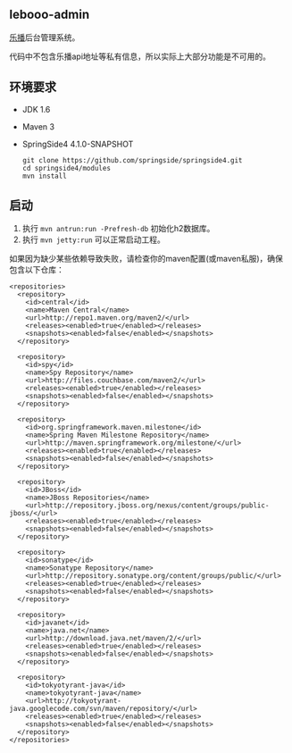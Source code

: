 ## lebooo-admin

[乐播](http://lebooo.com)后台管理系统。

代码中不包含乐播api地址等私有信息，所以实际上大部分功能是不可用的。

## 环境要求

- JDK 1.6
- Maven 3
- SpringSide4 4.1.0-SNAPSHOT

      git clone https://github.com/springside/springside4.git
      cd springside4/modules
      mvn install

## 启动

1. 执行 `mvn antrun:run -Prefresh-db` 初始化h2数据库。
2. 执行 `mvn jetty:run` 可以正常启动工程。

如果因为缺少某些依赖导致失败，请检查你的maven配置(或maven私服)，确保包含以下仓库：

    <repositories>
      <repository>
        <id>central</id>
        <name>Maven Central</name>
        <url>http://repo1.maven.org/maven2/</url>
        <releases><enabled>true</enabled></releases>
        <snapshots><enabled>false</enabled></snapshots>
      </repository>

      <repository>
        <id>spy</id>
        <name>Spy Repository</name>
        <url>http://files.couchbase.com/maven2/</url>
        <releases><enabled>true</enabled></releases>
        <snapshots><enabled>false</enabled></snapshots>
      </repository>

      <repository>
        <id>org.springframework.maven.milestone</id>
        <name>Spring Maven Milestone Repository</name>
        <url>http://maven.springframework.org/milestone/</url>
        <releases><enabled>true</enabled></releases>
        <snapshots><enabled>false</enabled></snapshots>
      </repository>

      <repository>
        <id>JBoss</id>
        <name>JBoss Repositories</name>
        <url>http://repository.jboss.org/nexus/content/groups/public-jboss/</url>
        <releases><enabled>true</enabled></releases>
        <snapshots><enabled>false</enabled></snapshots>
      </repository>

      <repository>
        <id>sonatype</id>
        <name>Sonatype Repository</name>
        <url>http://repository.sonatype.org/content/groups/public/</url>
        <releases><enabled>true</enabled></releases>
        <snapshots><enabled>false</enabled></snapshots>
      </repository>

      <repository>
        <id>javanet</id>
        <name>java.net</name>
        <url>http://download.java.net/maven/2/</url>
        <releases><enabled>true</enabled></releases>
        <snapshots><enabled>false</enabled></snapshots>
      </repository>

      <repository>
        <id>tokyotyrant-java</id>
        <name>tokyotyrant-java</name>
        <url>http://tokyotyrant-java.googlecode.com/svn/maven/repository/</url>
        <releases><enabled>true</enabled></releases>
        <snapshots><enabled>false</enabled></snapshots>
      </repository>
    </repositories>
